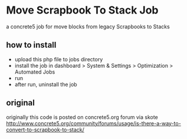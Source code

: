 # Move Scrapbook To Stack Job

a concrete5 job for move blocks from legacy Scrapbooks to Stacks

## how to install

* upload this php file to jobs directory
* install the job in dashboard > System & Settings > Optimization > Automated Jobs
* run
* after run, uninstall the job

## original

originally this code is posted on concrete5.org forum via skote
http://www.concrete5.org/community/forums/usage/is-there-a-way-to-convert-to-scrapbook-to-stack/
